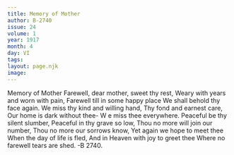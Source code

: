 ```yaml
---
title: Memory of Mother
author: B-2740
issue: 24
volume: 1
year: 1917
month: 4
day: VI
tags:
layout: page.njk
image:
---
```

Memory of Mother   Farewell, dear mother, sweet thy rest, Weary with years and worn with pain, Farewell till in some happy place   We shall behold thy face again.   We miss thy kind and willing hand, Thy fond and earnest care,   Our home is dark without thee-   W e miss thee everywhere.   Peaceful be thy silent slumber, Peaceful in thy grave so low,   Thou no more will join our number, Thou no more our sorrows know, Yet again we hope to meet thee When the day of life is fled,   And in Heaven with joy to greet thee Where no farewell tears are shed.   -B 2740.   


